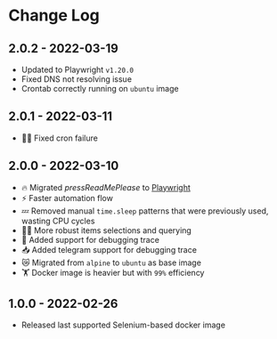 # Change Log

## 2.0.2 - 2022-03-19

* Updated to Playwright `v1.20.0`
* Fixed DNS not resolving issue
* Crontab correctly running on `ubuntu` image

## 2.0.1 - 2022-03-11

* 👨‍🔧 Fixed cron failure

## 2.0.0 - 2022-03-10

* 🔥 Migrated *pressReadMePlease* to [Playwright](https://playwright.dev) 
* ⚡️ Faster automation flow
* 💤 Removed manual `time.sleep` patterns that were previously used, wasting CPU cycles
* 💪🏻 More robust items selections and querying
* 🐞 Added support for debugging trace
* 📥 Added telegram support for debugging trace
* 😿 Migrated from `alpine` to `ubuntu` as base image
* 🏋️‍ Docker image is heavier but with `99%` efficiency

## 1.0.0 - 2022-02-26

 * Released last supported Selenium-based docker image
